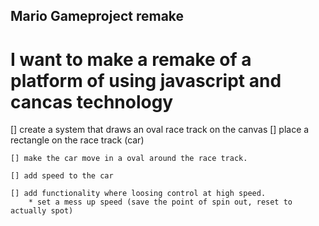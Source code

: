 ## Mario Gameproject remake

# I want to make a remake of a platform of using javascript and cancas technology

[] create a system that draws an oval race track on the canvas
    [] place a rectangle on the race track (car)

    [] make the car move in a oval around the race track.

    [] add speed to the car 

    [] add functionality where loosing control at high speed.
        * set a mess up speed (save the point of spin out, reset to actually spot)




